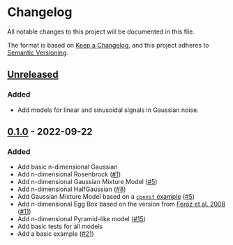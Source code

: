 # Changelog

All notable changes to this project will be documented in this file.

The format is based on [Keep a Changelog](https://keepachangelog.com/en/1.0.0/),
and this project adheres to [Semantic Versioning](https://semver.org/spec/v2.0.0.html).

## [Unreleased]

### Added

- Add models for linear and sinusoidal signals in Gaussian noise.

## [0.1.0] - 2022-09-22

### Added

- Add basic n-dimensional Gaussian
- Add n-dimensional Rosenbrock ([#1](https://github.com/mj-will/nessai-models/pull/1))
- Add n-dimensional Gaussian Mixture Model ([#5](https://github.com/mj-will/nessai-models/pull/5))
- Add n-dimensional HalfGaussian ([#8](https://github.com/mj-will/nessai-models/pull/8))
- Add Gaussian Mixture Model based on a [`cpnest` example](https://github.com/johnveitch/cpnest/blob/master/examples/gaussianmixture.py) ([#5](https://github.com/mj-will/nessai-models/pull/5))
- Add n-dimensional Egg Box based on the version from [Feroz et al. 2008](https://arxiv.org/abs/0809.3437) ([#11](https://github.com/mj-will/nessai-models/pull/11))
- Add n-dimensional Pyramid-like model ([#15](https://github.com/mj-will/nessai-models/pull/15))
- Add basic tests for all models
- Add a basic example ([#21](https://github.com/mj-will/nessai-models/pull/21))

[Unreleased]: https://github.com/mj-will/nessai-models/compare/v0.1.0...HEAD
[0.1.0]: https://github.com/mj-will/nessai-models/releases/tag/v0.1.0
